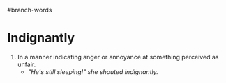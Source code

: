 #branch-words 
# Indignantly
1. In a manner indicating anger or annoyance at something perceived as unfair.
	- *"He's still sleeping!" she shouted indignantly.*